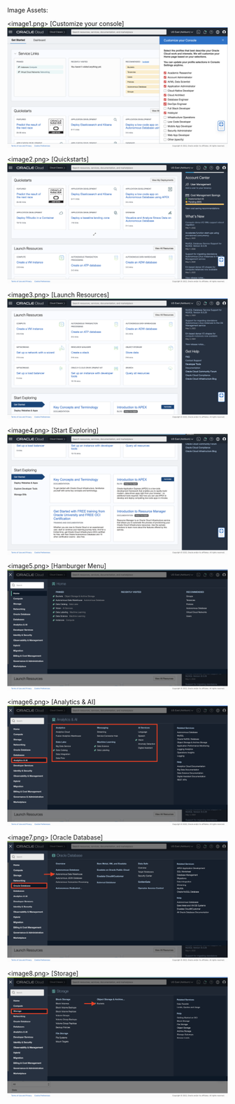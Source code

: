 Image Assets:

<image1.png> [Customize your console]![image](https://github.com/nicktoscano/tutorials/blob/main/assets/A%20Quick%20Tour%20of%20Oracle%20Cloud%20Infrastructure%20for%20Data%20Scientists/image1.png)

<image2.png> [Quickstarts]![image](https://github.com/nicktoscano/tutorials/blob/main/assets/A%20Quick%20Tour%20of%20Oracle%20Cloud%20Infrastructure%20for%20Data%20Scientists/image2.png)

<image3.png> [Launch Resources]![image](https://github.com/nicktoscano/tutorials/blob/main/assets/A%20Quick%20Tour%20of%20Oracle%20Cloud%20Infrastructure%20for%20Data%20Scientists/image3.png)

<image4.png> [Start Exploring]![image](https://github.com/nicktoscano/tutorials/blob/main/assets/A%20Quick%20Tour%20of%20Oracle%20Cloud%20Infrastructure%20for%20Data%20Scientists/image4.png)

<image5.png> [Hamburger Menu]![image](https://github.com/nicktoscano/tutorials/blob/main/assets/A%20Quick%20Tour%20of%20Oracle%20Cloud%20Infrastructure%20for%20Data%20Scientists/image5.png)

<image6.png> [Analytics & AI]![image](https://github.com/nicktoscano/tutorials/blob/main/assets/A%20Quick%20Tour%20of%20Oracle%20Cloud%20Infrastructure%20for%20Data%20Scientists/image6.png)

<image7.png> [Oracle Database]![image](https://github.com/nicktoscano/tutorials/blob/main/assets/A%20Quick%20Tour%20of%20Oracle%20Cloud%20Infrastructure%20for%20Data%20Scientists/image7.png)

<image8.png> [Storage]![image](https://github.com/nicktoscano/tutorials/blob/main/assets/A%20Quick%20Tour%20of%20Oracle%20Cloud%20Infrastructure%20for%20Data%20Scientists/image8.png)

